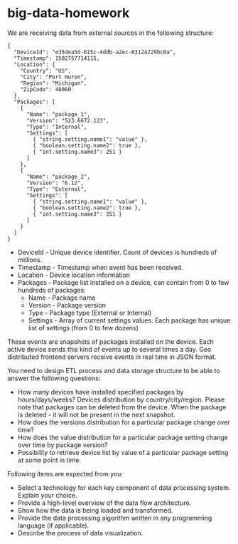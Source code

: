 # big-data-homework

We are receiving data from external sources in the following structure:
```
{
  "DeviceId": "e35dea5d-615c-4ddb-a2ec-03124229bc0a",
  "Timestamp": 1502757714115,
  "Location": {
    "Country": "US",
    "City": "Port Huron",
    "Region": "Michigan",
    "ZipCode": 48060
  },
  "Packages": [
    {
      "Name": "package_1",
      "Version": "523.6672.123",
      "Type": "Internal",
      "Settings": [
        { "string.setting.name1": "value" },
        { "boolean.setting.name2": true },
        { "int.setting.name3": 251 }
      ]
    },
    {
      "Name": "package_2",
      "Version": "6.12",
      "Type": "External",
      "Settings": [
        { "string.setting.name1": "value" },
        { "boolean.setting.name2": true },
        { "int.setting.name3": 251 }
      ]
    }
  ]
}
```

- DeviceId - Unique device identifier. Count of devices is hundreds of millions.
- Timestamp - Timestamp when event has been received.
- Location - Device location information
- Packages - Package list installed on a device, can contain from 0 to few hundreds of packages:
  - Name - Package name
  - Version - Package version
  - Type - Package type (External or Internal)
  - Settings - Array of current settings values. Each package has unique list of settings (from 0 to few dozens)

These events are snapshots of packages installed on the device. Each active device sends this kind of events up to several times a day.
Geo distributed frontend servers receive events in real time in JSON format.

You need to design ETL process and data storage structure to be able to answer the following questions:
  - How many devices have installed specified packages by hours/days/weeks? Devices distribution
  by country/city/region. Please note that packages can be deleted from the device. When the
  package is deleted - it will not be present in the next snapshot.
  - How does the versions distribution for a particular package change over time?
  - How does the value distribution for a particular package setting change over time by package
  version?
  - Possibility to retrieve device list by value of a particular package setting at some point in time.

Following items are expected from you:
  - Select a technology for each key component of data processing system. Explain your choice.
  - Provide a high-level overview of the data flow architecture.
  - Show how the data is being loaded and transformed.
  - Provide the data processing algorithm written in any programming language (if applicable).
  - Describe the process of data visualization.
